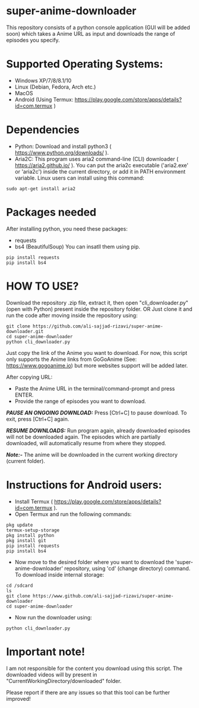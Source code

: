 # super-anime-downloader
This repository consists of a python console application (GUI will be added soon) which takes a Anime URL as input and downloads the range of episodes you specify.

# Supported Operating Systems:
- Windows XP/7/8/8.1/10
- Linux (Debian, Fedora, Arch etc.)
- MacOS
- Android (Using Termux: https://play.google.com/store/apps/details?id=com.termux )

# Dependencies
- Python: Download and install python3 ( https://www.python.org/downloads/ ).
- Aria2C: This program uses aria2 command-line (CLI) downloader ( https://aria2.github.io/ ).
You can put the aria2c executable ('aria2.exe' or 'aria2c') inside  the current directory, or add it in PATH environment variable.
Linux users can install using this command:
```
sudo apt-get install aria2
```

# Packages needed
After installing python, you need these packages:
- requests
- bs4 (BeautifulSoup)
You can insatll them using pip.
```
pip install requests
pip install bs4
```

# HOW TO USE?

Download the repository .zip file, extract it, then open "cli_downloader.py" (open with Python) present inside the repository folder.
OR
Just clone it and run the code after moving inside the repository using:
```
git clone https://github.com/ali-sajjad-rizavi/super-anime-downloader.git
cd super-anime-downloader
python cli_downloader.py
```

Just copy the link of the Anime you want to download. For now, this script only supports
the Anime links from GoGoAnime (See: https://www.gogoanime.io) but more websites support
will be added later.

After copying URL:
- Paste the Anime URL in the terminal/command-prompt and press ENTER.
- Provide the range of episodes you want to download.

***PAUSE AN ONGOING DOWNLOAD:***
Press [Ctrl+C] to pause download. To exit, press [Ctrl+C] again.

***RESUME DOWNLOADS:***
Run program again, already downloaded episodes will not be downloaded again.
The episodes which are partially downloaded, will automatically resume from where they stopped.

***Note:-*** The anime will be downloaded in the current working directory (current folder).

# Instructions for Android users:
- Install Termux ( https://play.google.com/store/apps/details?id=com.termux ).
- Open Termux and run the following commands:
```
pkg update
termux-setup-storage
pkg install python
pkg install git
pip install requests
pip install bs4
```
- Now move to the desired folder where you want to download the 'super-anime-downloader' repository, using 'cd' (change directory) command.
To download inside internal storage:
```
cd /sdcard
ls
git clone https://www.github.com/ali-sajjad-rizavi/super-anime-downloader
cd super-anime-downloader
```
- Now run the downloader using:
```
python cli_downloader.py
```

# Important note!

I am not responsible for the content you download using this script.
The downloaded videos will by present in "CurrentWorkingDirectory/downloaded" folder.

Please report if there are any issues so that this tool can be further improved!
